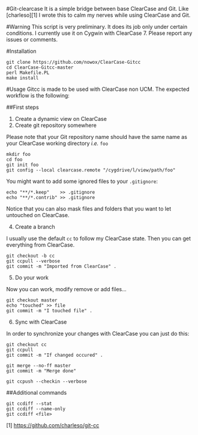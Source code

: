 #Git-clearcase
It is a simple bridge between base ClearCase and Git. Like [charleso][1] I wrote this to calm my
nerves while using ClearCase and Git.

#Warning
This script is very preliminary. It does its job only under certain conditions. I currently use it
on Cygwin with ClearCase 7. Please report any issues or comments.

#Installation

    git clone https://github.com/nowox/ClearCase-Gitcc
    cd ClearCase-Gitcc-master
    perl Makefile.PL
    make install

#Usage
Gitcc is made to be used with ClearCase non UCM. The expected workflow is the following:

##First steps
1. Create a dynamic view on ClearCase
2. Create git repository somewhere

Please note that your Git repository name should have the same name as your ClearCase working
directory *i.e.* `foo`

    mkdir foo
    cd foo
    git init foo
    git config --local clearcase.remote "/cygdrive/l/view/path/foo"

You might want to add some ignored files to your `.gitignore`:

    echo "**/*.keep"    >> .gitignore
    echo "**/*.contrib" >> .gitignore

Notice that you can also mask files and folders that you want to let untouched on ClearCase.

4. Create a branch

I usually use the default `cc` to follow my ClearCase state. Then you can get everything from
ClearCase.

    git checkout -b cc
    git ccpull --verbose
    git commit -m "Imported from ClearCase" .

5. Do your work

Now you can work, modify remove or add files...

    git checkout master
    echo "touched" >> file
    git commit -m "I touched file" .

6. Sync with ClearCase

In order to synchronize your changes with ClearCase you can just do this:

    git checkout cc
    git ccpull
    git commit -m "If changed occured" .

    git merge --no-ff master
    git commit -m "Merge done"

    git ccpush --checkin --verbose

##Additional commands

    git ccdiff --stat
    git ccdiff --name-only
    git ccdiff <file>


[1] https://github.com/charleso/git-cc

